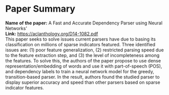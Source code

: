 # Paper Summary

**Name of the paper:** A Fast and Accurate Dependency Parser using Neural Networks'
<br />
**Link:** https://aclanthology.org/D14-1082.pdf
<br />
 This paper seeks to solve issues current parsers have due to basing its classification on millions of sparse indicators featured. Three identified issues are: (1) poor feature generalization, (2) restricted parsing speed due to the feature extraction step, and (3) the level of incompleteness among the features. To solve this, the authors of the paper propose to use dense representation/embedding of words and use it with part-of-speech (POS), and dependency labels to train a neural network model for the greedy, transition-based parser. In the result, authors found the studied parser to display superior accuracy and speed than other parsers based on sparse indicator features.
